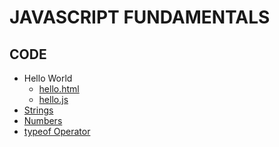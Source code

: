 # JAVASCRIPT FUNDAMENTALS

## CODE

- Hello World
    - [hello.html](./code/hello.html)
    - [hello.js](./code/hello.js)
- [Strings]()
- [Numbers]()
- [typeof Operator]()